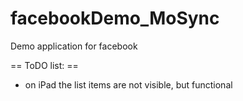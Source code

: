 facebookDemo_MoSync
===================

Demo application for facebook

== ToDO list: ==

* on iPad the list items are not visible, but functional